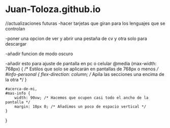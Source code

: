 # Juan-Toloza.github.io

//actualizaciones futuras
-hacer tarjetas que giran para los lenguajes que se controlan

-poner una opcion de ver y abrir una pestaña de cv y otra solo para descargar

-añadir funcion de modo oscuro

-añadir esto para ajuste de pantalla en pc o celular 
@media (max-width: 768px) {
    /* Estilos que solo se aplicarán en pantallas de 768px o menos */
    #info-personal {
        flex-direction: column; /* Apila las secciones una encima de la otra */
    }

    #acerca-de-mi,
    #mas-info {
        width: 90vw; /* Hacemos que ocupen casi todo el ancho de la pantalla */
        margin: 10px 0; /* Añadimos un poco de espacio vertical */
    }
}